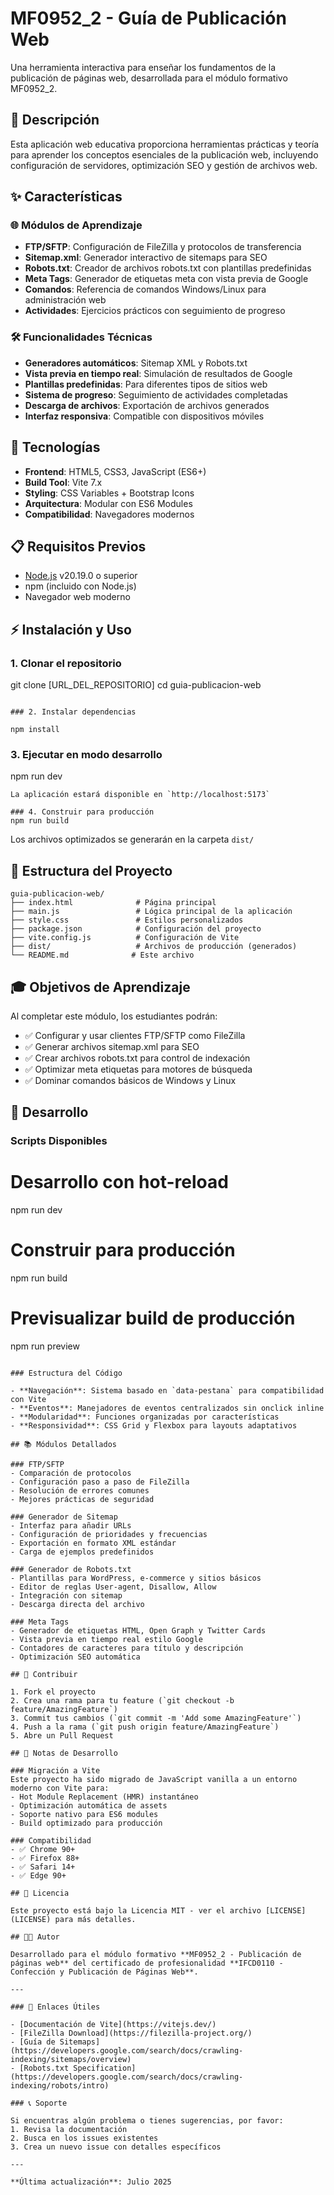 # MF0952_2 - Guía de Publicación Web

Una herramienta interactiva para enseñar los fundamentos de la publicación de páginas web, desarrollada para el módulo formativo MF0952_2.

## 🎯 Descripción

Esta aplicación web educativa proporciona herramientas prácticas y teoría para aprender los conceptos esenciales de la publicación web, incluyendo configuración de servidores, optimización SEO y gestión de archivos web.

## ✨ Características

### 🌐 Módulos de Aprendizaje
- **FTP/SFTP**: Configuración de FileZilla y protocolos de transferencia
- **Sitemap.xml**: Generador interactivo de sitemaps para SEO
- **Robots.txt**: Creador de archivos robots.txt con plantillas predefinidas
- **Meta Tags**: Generador de etiquetas meta con vista previa de Google
- **Comandos**: Referencia de comandos Windows/Linux para administración web
- **Actividades**: Ejercicios prácticos con seguimiento de progreso

### 🛠 Funcionalidades Técnicas
- **Generadores automáticos**: Sitemap XML y Robots.txt
- **Vista previa en tiempo real**: Simulación de resultados de Google
- **Plantillas predefinidas**: Para diferentes tipos de sitios web
- **Sistema de progreso**: Seguimiento de actividades completadas
- **Descarga de archivos**: Exportación de archivos generados
- **Interfaz responsiva**: Compatible con dispositivos móviles

## 🚀 Tecnologías

- **Frontend**: HTML5, CSS3, JavaScript (ES6+)
- **Build Tool**: Vite 7.x
- **Styling**: CSS Variables + Bootstrap Icons
- **Arquitectura**: Modular con ES6 Modules
- **Compatibilidad**: Navegadores modernos

## 📋 Requisitos Previos

- [Node.js](https://nodejs.org/) v20.19.0 o superior
- npm (incluido con Node.js)
- Navegador web moderno

## ⚡ Instalación y Uso

### 1. Clonar el repositorio
git clone [URL_DEL_REPOSITORIO]
cd guia-publicacion-web
```

### 2. Instalar dependencias

npm install
```

### 3. Ejecutar en modo desarrollo
npm run dev
```
La aplicación estará disponible en `http://localhost:5173`

### 4. Construir para producción
npm run build
```
Los archivos optimizados se generarán en la carpeta `dist/`

## 📁 Estructura del Proyecto

```
guia-publicacion-web/
├── index.html              # Página principal
├── main.js                 # Lógica principal de la aplicación
├── style.css               # Estilos personalizados
├── package.json            # Configuración del proyecto
├── vite.config.js          # Configuración de Vite
├── dist/                   # Archivos de producción (generados)
└── README.md              # Este archivo
```

## 🎓 Objetivos de Aprendizaje

Al completar este módulo, los estudiantes podrán:

- ✅ Configurar y usar clientes FTP/SFTP como FileZilla
- ✅ Generar archivos sitemap.xml para SEO
- ✅ Crear archivos robots.txt para control de indexación
- ✅ Optimizar meta etiquetas para motores de búsqueda
- ✅ Dominar comandos básicos de Windows y Linux

## 🔧 Desarrollo

### Scripts Disponibles

# Desarrollo con hot-reload
npm run dev

# Construir para producción
npm run build

# Previsualizar build de producción
npm run preview
```

### Estructura del Código

- **Navegación**: Sistema basado en `data-pestana` para compatibilidad con Vite
- **Eventos**: Manejadores de eventos centralizados sin onclick inline
- **Modularidad**: Funciones organizadas por características
- **Responsividad**: CSS Grid y Flexbox para layouts adaptativos

## 📚 Módulos Detallados

### FTP/SFTP
- Comparación de protocolos
- Configuración paso a paso de FileZilla
- Resolución de errores comunes
- Mejores prácticas de seguridad

### Generador de Sitemap
- Interfaz para añadir URLs
- Configuración de prioridades y frecuencias
- Exportación en formato XML estándar
- Carga de ejemplos predefinidos

### Generador de Robots.txt
- Plantillas para WordPress, e-commerce y sitios básicos
- Editor de reglas User-agent, Disallow, Allow
- Integración con sitemap
- Descarga directa del archivo

### Meta Tags
- Generador de etiquetas HTML, Open Graph y Twitter Cards
- Vista previa en tiempo real estilo Google
- Contadores de caracteres para título y descripción
- Optimización SEO automática

## 🤝 Contribuir

1. Fork el proyecto
2. Crea una rama para tu feature (`git checkout -b feature/AmazingFeature`)
3. Commit tus cambios (`git commit -m 'Add some AmazingFeature'`)
4. Push a la rama (`git push origin feature/AmazingFeature`)
5. Abre un Pull Request

## 📝 Notas de Desarrollo

### Migración a Vite
Este proyecto ha sido migrado de JavaScript vanilla a un entorno moderno con Vite para:
- Hot Module Replacement (HMR) instantáneo
- Optimización automática de assets
- Soporte nativo para ES6 modules
- Build optimizado para producción

### Compatibilidad
- ✅ Chrome 90+
- ✅ Firefox 88+
- ✅ Safari 14+
- ✅ Edge 90+

## 📄 Licencia

Este proyecto está bajo la Licencia MIT - ver el archivo [LICENSE](LICENSE) para más detalles.

## 👨‍🏫 Autor

Desarrollado para el módulo formativo **MF0952_2 - Publicación de páginas web** del certificado de profesionalidad **IFCD0110 - Confección y Publicación de Páginas Web**.

---

### 🔗 Enlaces Útiles

- [Documentación de Vite](https://vitejs.dev/)
- [FileZilla Download](https://filezilla-project.org/)
- [Guía de Sitemaps](https://developers.google.com/search/docs/crawling-indexing/sitemaps/overview)
- [Robots.txt Specification](https://developers.google.com/search/docs/crawling-indexing/robots/intro)

### 📞 Soporte

Si encuentras algún problema o tienes sugerencias, por favor:
1. Revisa la documentación
2. Busca en los issues existentes
3. Crea un nuevo issue con detalles específicos

---

**Última actualización**: Julio 2025